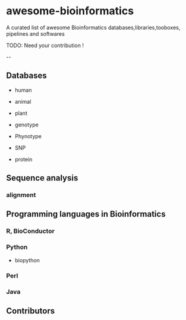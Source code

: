 awesome-bioinformatics
======================

A curated list of awesome Bioinformatics databases,libraries,tooboxes, pipelines and softwares

TODO: Need your contribution !

-- 

## Databases 
- human
- animal
- plant

- genotype 
- Phynotype 

- SNP
- protein 

## Sequence analysis 

### alignment 

## Programming languages in Bioinformatics 

### R, BioConductor 

### Python
* biopython

### Perl

### Java 


## Contributors 
